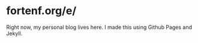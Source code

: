 # fortenf.org/e/
Right now, my personal blog lives here. I made this using Github Pages and Jekyll.
